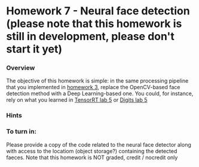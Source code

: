 # Homework 7 - Neural face detection  (please note that this homework is still in development, please don't start it yet)

### Overview
The objective of this homework is simple: in the same processing pipeline that you implemented in 
[homework 3](https://github.com/MIDS-scaling-up/v2/blob/master/week03/hw/README.md), replace the OpenCV-based face detection method with 
a Deep Learning-based one. You could, for instance, rely on what you learned in 
[TensorRT lab 5](https://github.com/MIDS-scaling-up/v2/blob/master/week05/labs/lab_tensorrt.md) or 
[Digits lab 5](https://github.com/MIDS-scaling-up/v2/blob/master/week05/labs/lab_digits.md)

### Hints


### To turn in:

Please provide a copy of the code related to the neural face detector along with access to the locatiom (object storage?) 
containing the detected faeces. Note that this homework is NOT graded, credit / nocredit only
